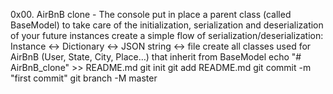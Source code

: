0x00. AirBnB clone - The console put in place a parent class (called BaseModel) to take care of the initialization, serialization and deserialization of your future instances create a simple flow of serialization/deserialization: Instance <-> Dictionary <-> JSON string <-> file create all classes used for AirBnB (User, State, City, Place…) that inherit from BaseModel echo "# AirBnB_clone" >> README.md git init git add README.md git commit -m "first commit" git branch -M master